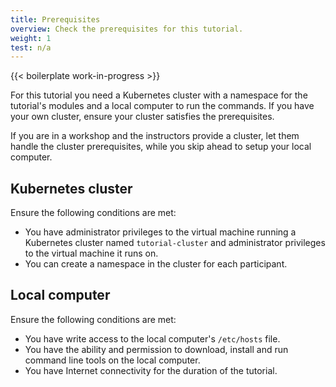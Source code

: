```yaml
---
title: Prerequisites
overview: Check the prerequisites for this tutorial.
weight: 1
test: n/a
---
```


{{< boilerplate work-in-progress >}}

For this tutorial you need a Kubernetes cluster with a namespace for the
tutorial's modules and a local computer to run the commands. If you have your
own cluster, ensure your cluster satisfies the prerequisites.

If you are in a workshop and the instructors provide a cluster, let
them handle the cluster prerequisites, while you skip ahead to setup your local
computer.

## Kubernetes cluster

Ensure the following conditions are met:

- You have administrator privileges to the virtual machine running a Kubernetes cluster named
  `tutorial-cluster` and administrator privileges to the virtual machine it runs on.
- You can create a namespace in the cluster for each participant.

## Local computer

Ensure the following conditions are met:

- You have write access to the local computer's `/etc/hosts` file.
- You have the ability and permission to download, install and run command line tools on the local computer.
- You have Internet connectivity for the duration of the tutorial.
